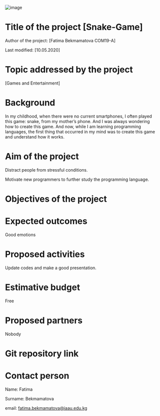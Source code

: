 ![image](https://user-images.githubusercontent.com/57977808/81496625-b0812180-92da-11ea-85c8-70c39c4ed279.png)
# Title of the project [Snake-Game]
Author of the project: [Fatima Bekmamatova COM19-A]

Last modified: [10.05.2020]
# Topic addressed by the project
[Games and Entertainment]
# Background
In my childhood, when there were no current smartphones, I often played this game: snake, from my mother’s phone. And I was always wondering how to create this game. And now, while I am learning programming languages, the first thing that occurred in my mind was to create this game and understand how it works.
# Aim of the project
Distract people from stressful conditions. 

Motivate new programmers to further study the programming language.
# Objectives of the project
# Expected outcomes
Good emotions
# Proposed activities
Update codes and make a good presentation.
# Estimative budget
Free
# Proposed partners
Nobody
# Git repository link
# Contact person
Name: Fatima

Surname: Bekmamatova

email: fatima.bekmamatova@iaau.edu.kg


